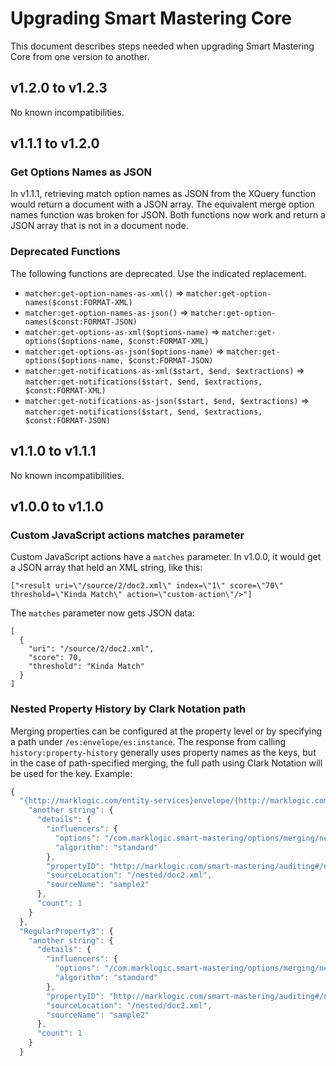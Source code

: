 # Upgrading Smart Mastering Core

This document describes steps needed when upgrading Smart Mastering Core from one version to another. 

## v1.2.0 to v1.2.3

No known incompatibilities. 

## v1.1.1 to v1.2.0

### Get Options Names as JSON

In v1.1.1, retrieving match option names as JSON from the XQuery function would return a document with a JSON array. 
The equivalent merge option names function was broken for JSON. Both functions now work and return a JSON array that is
not in a document node. 

### Deprecated Functions

The following functions are deprecated. Use the indicated replacement. 

- `matcher:get-option-names-as-xml()` => `matcher:get-option-names($const:FORMAT-XML)`
- `matcher:get-option-names-as-json()` => `matcher:get-option-names($const:FORMAT-JSON)`
- `matcher:get-options-as-xml($options-name)` => `matcher:get-options($options-name, $const:FORMAT-XML)`
- `matcher:get-options-as-json($options-name)` => `matcher:get-options($options-name, $const:FORMAT-JSON)`
- `matcher:get-notifications-as-xml($start, $end, $extractions)` => `matcher:get-notifications($start, $end, $extractions, $const:FORMAT-XML)`
- `matcher:get-notifications-as-json($start, $end, $extractions)` => `matcher:get-notifications($start, $end, $extractions, $const:FORMAT-JSON)`

## v1.1.0 to v1.1.1

No known incompatibilities. 

## v1.0.0 to v1.1.0

### Custom JavaScript actions matches parameter

Custom JavaScript actions have a `matches` parameter. In v1.0.0, it would get a JSON array that held an XML string, 
like this:

    ["<result uri=\"/source/2/doc2.xml\" index=\"1\" score=\"70\" threshold=\"Kinda Match\" action=\"custom-action\"/>"]

The `matches` parameter now gets JSON data:

    [
      {
        "uri": "/source/2/doc2.xml",
        "score": 70,
        "threshold": "Kinda Match"
      }
    ]

### Nested Property History by Clark Notation path

Merging properties can be configured at the property level or by specifying a path under `/es:envelope/es:instance`. 
The response from calling `history:property-history` generally uses property names as the keys, but in the case of 
path-specified merging, the full path using Clark Notation will be used for the key. Example:

```javascript
{
  "{http://marklogic.com/entity-services}envelope/{http://marklogic.com/entity-services}instance/TopProperty/{nested}LowerProperty1/EvenLowerProperty/LowestProperty1": {
    "another string": {
      "details": {
        "influencers": {
          "options": "/com.marklogic.smart-mastering/options/merging/nested-options.xml",
          "algorithm": "standard"
        },
        "propertyID": "http://marklogic.com/smart-mastering/auditing#/nested/doc2.xmlLowestProperty1410f7993f53b148c5b439c8e48fd5083860d648a00ff7579b0046257822c35658591bddc662ea8bda650cd729f1f3f876038240fa0422a811cc00eeff170e500",
        "sourceLocation": "/nested/doc2.xml",
        "sourceName": "sample2"
      },
      "count": 1
    }
  },
  "RegularProperty3": {
    "another string": {
      "details": {
        "influencers": {
          "options": "/com.marklogic.smart-mastering/options/merging/nested-options.xml",
          "algorithm": "standard"
        },
        "propertyID": "http://marklogic.com/smart-mastering/auditing#/nested/doc2.xmlLowestProperty3410f7993f53b148c5b439c8e48fd5083860d648a00ff7579b0046257822c35658591bddc662ea8bda650cd729f1f3f876038240fa0422a811cc00eeff170e500",
        "sourceLocation": "/nested/doc2.xml",
        "sourceName": "sample2"
      },
      "count": 1
    }
  }
```
